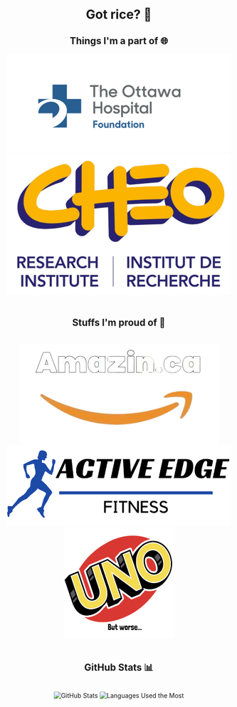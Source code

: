 <h1 align="center">Got rice? 🍚</h1>

<div align="center">
  <h2>Things I'm a part of 🌐</h2>
  <img src="OGH.png" alt="Organization Logo">
  <img src="CHEO+RI.png" alt="CHEO+RI Logo">
  <br><br>
  <h2><b>Stuffs I'm proud of 💪</b></h2>
  <br>
  <img src="AmazinLogo.png" alt="Amazin Logo">
  <img src="activeEdge.png" alt="Active Edge Logo">
  <img src="UNO.png" alt="UnoFlip Logo" width = 250 height = 250>
  <br><br>
  
  
  <!-- GitHub Stats -->
  <h2><b>GitHub Stats 📊</b></h2>
  <br>
  <img src="https://github-readme-stats.vercel.app/api?username=nicerice96&show_icons=true&theme=radical" alt="GitHub Stats"/>
  <img src="https://github-readme-stats.vercel.app/api/top-langs/?username=nicerice96&layout=compact&theme=radical" alt="Languages Used the Most"/>

</div>
